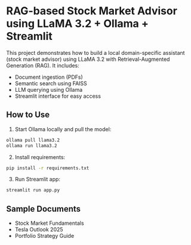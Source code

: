 
# RAG-based Stock Market Advisor using LLaMA 3.2 + Ollama + Streamlit

This project demonstrates how to build a local domain-specific assistant (stock market advisor) using LLaMA 3.2 with Retrieval-Augmented Generation (RAG). It includes:

- Document ingestion (PDFs)
- Semantic search using FAISS
- LLM querying using Ollama
- Streamlit interface for easy access

## How to Use

1. Start Ollama locally and pull the model:
```bash
ollama pull llama3.2
ollama run llama3.2
```

2. Install requirements:
```bash
pip install -r requirements.txt
```

3. Run Streamlit app:
```bash
streamlit run app.py
```

## Sample Documents
- Stock Market Fundamentals
- Tesla Outlook 2025
- Portfolio Strategy Guide
